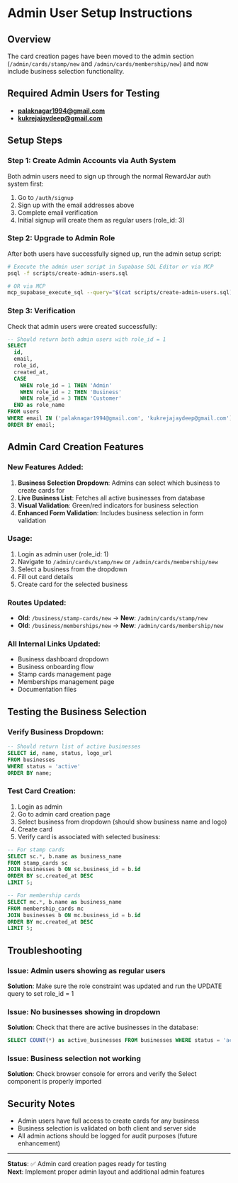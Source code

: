 # Admin User Setup Instructions

## Overview
The card creation pages have been moved to the admin section (`/admin/cards/stamp/new` and `/admin/cards/membership/new`) and now include business selection functionality.

## Required Admin Users for Testing
- **palaknagar1994@gmail.com** 
- **kukrejajaydeep@gmail.com**

## Setup Steps

### Step 1: Create Admin Accounts via Auth System
Both admin users need to sign up through the normal RewardJar auth system first:

1. Go to `/auth/signup`
2. Sign up with the email addresses above
3. Complete email verification
4. Initial signup will create them as regular users (role_id: 3)

### Step 2: Upgrade to Admin Role
After both users have successfully signed up, run the admin setup script:

```bash
# Execute the admin user script in Supabase SQL Editor or via MCP
psql -f scripts/create-admin-users.sql

# OR via MCP
mcp_supabase_execute_sql --query="$(cat scripts/create-admin-users.sql)"
```

### Step 3: Verification
Check that admin users were created successfully:

```sql
-- Should return both admin users with role_id = 1
SELECT 
  id,
  email,
  role_id,
  created_at,
  CASE 
    WHEN role_id = 1 THEN 'Admin'
    WHEN role_id = 2 THEN 'Business' 
    WHEN role_id = 3 THEN 'Customer'
  END as role_name
FROM users 
WHERE email IN ('palaknagar1994@gmail.com', 'kukrejajaydeep@gmail.com')
ORDER BY email;
```

## Admin Card Creation Features

### New Features Added:
1. **Business Selection Dropdown**: Admins can select which business to create cards for
2. **Live Business List**: Fetches all active businesses from database
3. **Visual Validation**: Green/red indicators for business selection
4. **Enhanced Form Validation**: Includes business selection in form validation

### Usage:
1. Login as admin user (role_id: 1)
2. Navigate to `/admin/cards/stamp/new` or `/admin/cards/membership/new`
3. Select a business from the dropdown
4. Fill out card details
5. Create card for the selected business

### Routes Updated:
- **Old**: `/business/stamp-cards/new` → **New**: `/admin/cards/stamp/new`
- **Old**: `/business/memberships/new` → **New**: `/admin/cards/membership/new`

### All Internal Links Updated:
- Business dashboard dropdown
- Business onboarding flow
- Stamp cards management page
- Memberships management page
- Documentation files

## Testing the Business Selection

### Verify Business Dropdown:
```sql
-- Should return list of active businesses
SELECT id, name, status, logo_url 
FROM businesses 
WHERE status = 'active' 
ORDER BY name;
```

### Test Card Creation:
1. Login as admin
2. Go to admin card creation page
3. Select business from dropdown (should show business name and logo)
4. Create card
5. Verify card is associated with selected business:

```sql
-- For stamp cards
SELECT sc.*, b.name as business_name 
FROM stamp_cards sc
JOIN businesses b ON sc.business_id = b.id
ORDER BY sc.created_at DESC
LIMIT 5;

-- For membership cards  
SELECT mc.*, b.name as business_name
FROM membership_cards mc  
JOIN businesses b ON mc.business_id = b.id
ORDER BY mc.created_at DESC
LIMIT 5;
```

## Troubleshooting

### Issue: Admin users showing as regular users
**Solution**: Make sure the role constraint was updated and run the UPDATE query to set role_id = 1

### Issue: No businesses showing in dropdown
**Solution**: Check that there are active businesses in the database:
```sql
SELECT COUNT(*) as active_businesses FROM businesses WHERE status = 'active';
```

### Issue: Business selection not working
**Solution**: Check browser console for errors and verify the Select component is properly imported

## Security Notes
- Admin users have full access to create cards for any business
- Business selection is validated on both client and server side
- All admin actions should be logged for audit purposes (future enhancement)

---

**Status**: ✅ Admin card creation pages ready for testing  
**Next**: Implement proper admin layout and additional admin features 